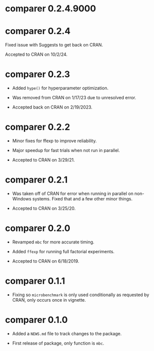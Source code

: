 # comparer 0.2.4.9000

# comparer 0.2.4

Fixed issue with Suggests to get back on CRAN.

Accepted to CRAN on 10/2/24.

# comparer 0.2.3

* Added `hype()` for hyperparameter optimization.

* Was removed from CRAN on 1/17/23 due to unresolved error.

* Accepted back on CRAN on 2/19/2023.

# comparer 0.2.2

* Minor fixes for ffexp to improve reliability.

* Major speedup for fast trials when not run in parallel.

* Accepted to CRAN on 3/29/21.

# comparer 0.2.1

* Was taken off of CRAN for error when running in parallel on non-Windows
systems. Fixed that and a few other minor things.

* Accepted to CRAN on 3/25/20.

# comparer 0.2.0

* Revamped `mbc` for more accurate timing.

* Added `ffexp` for running full factorial experiments.

* Accepted to CRAN on 6/18/2019.

# comparer 0.1.1

* Fixing so `microbenchmark` is only used conditionally as requested by CRAN, only occurs once in vignette.

# comparer 0.1.0

* Added a `NEWS.md` file to track changes to the package.

* First release of package, only function is `mbc`.

